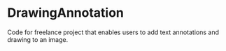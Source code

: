 # DrawingAnnotation

Code for freelance project that enables users to add text annotations and drawing to an image.
